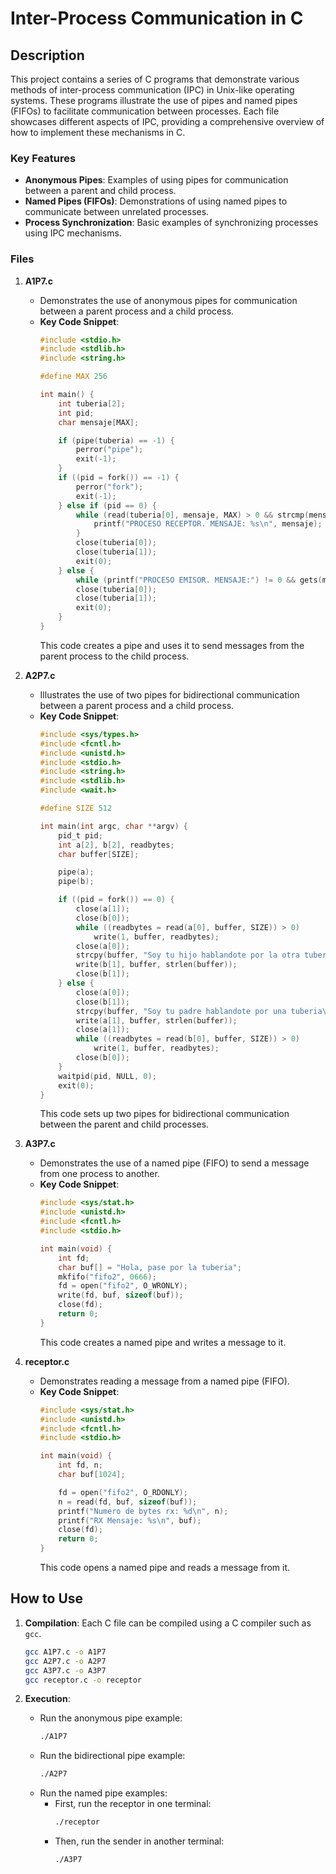 # Inter-Process Communication in C

## Description
This project contains a series of C programs that demonstrate various methods of inter-process communication (IPC) in Unix-like operating systems. These programs illustrate the use of pipes and named pipes (FIFOs) to facilitate communication between processes. Each file showcases different aspects of IPC, providing a comprehensive overview of how to implement these mechanisms in C.

### Key Features
- **Anonymous Pipes**: Examples of using pipes for communication between a parent and child process.
- **Named Pipes (FIFOs)**: Demonstrations of using named pipes to communicate between unrelated processes.
- **Process Synchronization**: Basic examples of synchronizing processes using IPC mechanisms.

### Files
1. **A1P7.c**
    - Demonstrates the use of anonymous pipes for communication between a parent process and a child process.
    - **Key Code Snippet**:
        ```c
        #include <stdio.h>
        #include <stdlib.h>
        #include <string.h>

        #define MAX 256

        int main() {
            int tuberia[2];
            int pid;
            char mensaje[MAX];

            if (pipe(tuberia) == -1) {
                perror("pipe");
                exit(-1);
            }
            if ((pid = fork()) == -1) {
                perror("fork");
                exit(-1);
            } else if (pid == 0) {
                while (read(tuberia[0], mensaje, MAX) > 0 && strcmp(mensaje, "FIN") != 0) {
                    printf("PROCESO RECEPTOR. MENSAJE: %s\n", mensaje);
                }
                close(tuberia[0]);
                close(tuberia[1]);
                exit(0);
            } else {
                while (printf("PROCESO EMISOR. MENSAJE:") != 0 && gets(mensaje) != NULL && write(tuberia[1], mensaje, strlen(mensaje) + 1) > 0 && strcmp(mensaje, "FIN") != 0);
                close(tuberia[0]);
                close(tuberia[1]);
                exit(0);
            }
        }
        ```
        This code creates a pipe and uses it to send messages from the parent process to the child process.

2. **A2P7.c**
    - Illustrates the use of two pipes for bidirectional communication between a parent process and a child process.
    - **Key Code Snippet**:
        ```c
        #include <sys/types.h>
        #include <fcntl.h>
        #include <unistd.h>
        #include <stdio.h>
        #include <string.h>
        #include <stdlib.h>
        #include <wait.h>

        #define SIZE 512

        int main(int argc, char **argv) {
            pid_t pid;
            int a[2], b[2], readbytes;
            char buffer[SIZE];

            pipe(a);
            pipe(b);

            if ((pid = fork()) == 0) {
                close(a[1]);
                close(b[0]);
                while ((readbytes = read(a[0], buffer, SIZE)) > 0)
                    write(1, buffer, readbytes);
                close(a[0]);
                strcpy(buffer, "Soy tu hijo hablandote por la otra tuberia\n");
                write(b[1], buffer, strlen(buffer));
                close(b[1]);
            } else {
                close(a[0]);
                close(b[1]);
                strcpy(buffer, "Soy tu padre hablandote por una tuberia\n");
                write(a[1], buffer, strlen(buffer));
                close(a[1]);
                while ((readbytes = read(b[0], buffer, SIZE)) > 0)
                    write(1, buffer, readbytes);
                close(b[0]);
            }
            waitpid(pid, NULL, 0);
            exit(0);
        }
        ```
        This code sets up two pipes for bidirectional communication between the parent and child processes.

3. **A3P7.c**
    - Demonstrates the use of a named pipe (FIFO) to send a message from one process to another.
    - **Key Code Snippet**:
        ```c
        #include <sys/stat.h>
        #include <unistd.h>
        #include <fcntl.h>
        #include <stdio.h>

        int main(void) {
            int fd;
            char buf[] = "Hola, pase por la tuberia";
            mkfifo("fifo2", 0666);
            fd = open("fifo2", O_WRONLY);
            write(fd, buf, sizeof(buf));
            close(fd);
            return 0;
        }
        ```
        This code creates a named pipe and writes a message to it.

4. **receptor.c**
    - Demonstrates reading a message from a named pipe (FIFO).
    - **Key Code Snippet**:
        ```c
        #include <sys/stat.h>
        #include <unistd.h>
        #include <fcntl.h>
        #include <stdio.h>

        int main(void) {
            int fd, n;
            char buf[1024];

            fd = open("fifo2", O_RDONLY);
            n = read(fd, buf, sizeof(buf));
            printf("Numero de bytes rx: %d\n", n);
            printf("RX Mensaje: %s\n", buf);
            close(fd);
            return 0;
        }
        ```
        This code opens a named pipe and reads a message from it.

## How to Use
1. **Compilation**: Each C file can be compiled using a C compiler such as `gcc`.
    ```bash
    gcc A1P7.c -o A1P7
    gcc A2P7.c -o A2P7
    gcc A3P7.c -o A3P7
    gcc receptor.c -o receptor
    ```

2. **Execution**:
    - Run the anonymous pipe example:
      ```bash
      ./A1P7
      ```
    - Run the bidirectional pipe example:
      ```bash
      ./A2P7
      ```
    - Run the named pipe examples:
      - First, run the receptor in one terminal:
        ```bash
        ./receptor
        ```
      - Then, run the sender in another terminal:
        ```bash
        ./A3P7
        ```

